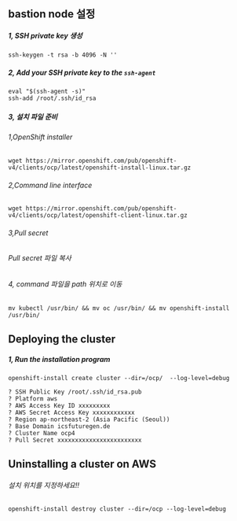 
## bastion node 설정

##### 1, SSH private key 생성
```
ssh-keygen -t rsa -b 4096 -N ''
```  
##### 2, Add your SSH private key to the `ssh-agent`
```
eval "$(ssh-agent -s)"
ssh-add /root/.ssh/id_rsa
```  
##### 3, 설치 파일 준비
###### 1,OpenShift installer
```
wget https://mirror.openshift.com/pub/openshift-v4/clients/ocp/latest/openshift-install-linux.tar.gz
```
###### 2,Command line interface
```
wget https://mirror.openshift.com/pub/openshift-v4/clients/ocp/latest/openshift-client-linux.tar.gz
```
###### 3,Pull secret
###### Pull secret 파일 복사

###### 4, command 파일을 path 위치로 이동
```
mv kubectl /usr/bin/ && mv oc /usr/bin/ && mv openshift-install /usr/bin/
```


## Deploying the cluster

##### 1, Run the installation program
```
openshift-install create cluster --dir=/ocp/  --log-level=debug

? SSH Public Key /root/.ssh/id_rsa.pub
? Platform aws
? AWS Access Key ID xxxxxxxxx
? AWS Secret Access Key xxxxxxxxxxxx
? Region ap-northeast-2 (Asia Pacific (Seoul))
? Base Domain icsfuturegen.de
? Cluster Name ocp4
? Pull Secret xxxxxxxxxxxxxxxxxxxxxxxx
```

## Uninstalling a cluster on AWS
###### 설치 위치를 지정하세요!!
```
openshift-install destroy cluster --dir=/ocp --log-level=debug
```
